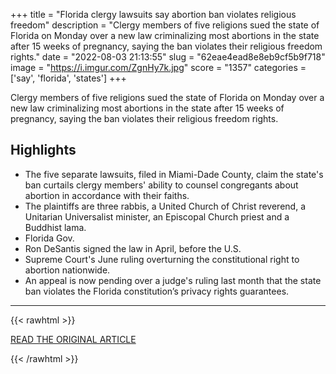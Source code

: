 +++
title = "Florida clergy lawsuits say abortion ban violates religious freedom"
description = "Clergy members of five religions sued the state of Florida on Monday over a new law criminalizing most abortions in the state after 15 weeks of pregnancy, saying the ban violates their religious freedom rights."
date = "2022-08-03 21:13:55"
slug = "62eae4ead8e8eb9cf5b9f718"
image = "https://i.imgur.com/ZgnHy7k.jpg"
score = "1357"
categories = ['say', 'florida', 'states']
+++

Clergy members of five religions sued the state of Florida on Monday over a new law criminalizing most abortions in the state after 15 weeks of pregnancy, saying the ban violates their religious freedom rights.

## Highlights

- The five separate lawsuits, filed in Miami-Dade County, claim the state's ban curtails clergy members' ability to counsel congregants about abortion in accordance with their faiths.
- The plaintiffs are three rabbis, a United Church of Christ reverend, a Unitarian Universalist minister, an Episcopal Church priest and a Buddhist lama.
- Florida Gov.
- Ron DeSantis signed the law in April, before the U.S.
- Supreme Court's June ruling overturning the constitutional right to abortion nationwide.
- An appeal is now pending over a judge's ruling last month that the state ban violates the Florida constitution’s privacy rights guarantees.

---

{{< rawhtml >}}
  <p class="article-category">
    <a target="_blank" href="https://www.reuters.com/world/us/florida-clergy-lawsuits-say-abortion-ban-violates-religious-freedom-2022-08-02/">READ THE ORIGINAL ARTICLE</a>
  </p>
{{< /rawhtml >}}
